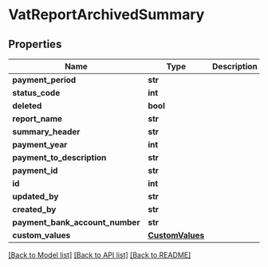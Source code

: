 # VatReportArchivedSummary

## Properties
Name | Type | Description | Notes
------------ | ------------- | ------------- | -------------
**payment_period** | **str** |  | [optional] 
**status_code** | **int** |  | [optional] 
**deleted** | **bool** |  | [optional] 
**report_name** | **str** |  | [optional] 
**summary_header** | **str** |  | [optional] 
**payment_year** | **int** |  | [optional] 
**payment_to_description** | **str** |  | [optional] 
**payment_id** | **str** |  | [optional] 
**id** | **int** |  | [optional] 
**updated_by** | **str** |  | [optional] 
**created_by** | **str** |  | [optional] 
**payment_bank_account_number** | **str** |  | [optional] 
**custom_values** | [**CustomValues**](CustomValues.md) |  | [optional] 

[[Back to Model list]](../README.md#documentation-for-models) [[Back to API list]](../README.md#documentation-for-api-endpoints) [[Back to README]](../README.md)

